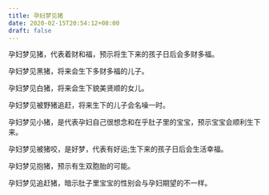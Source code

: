 ```yaml
---
title: 孕妇梦见猪
date: 2020-02-15T20:54:12+08:00
draft: false
---
```


孕妇梦见猪，代表着财和福，预示将生下来的孩子日后会多财多福。


孕妇梦见黑猪，将来会生下多财多福的儿子。


孕妇梦见白猪，将来会生下貌美贤顺的女儿。


孕妇梦见被野猪追赶，将来生下的儿子会名噪一时。


孕妇梦见小猪，是代表孕妇自己很想念和在乎肚子里的宝宝，预示宝宝会顺利生下来。


孕妇梦见被猪咬，是好梦，代表有好运;生下来的孩子日后会生活幸福。


孕妇梦见抱猪，预示有生双胞胎的可能。


孕妇梦见追赶猪，暗示肚子里宝宝的性别会与孕妇期望的不一样。

